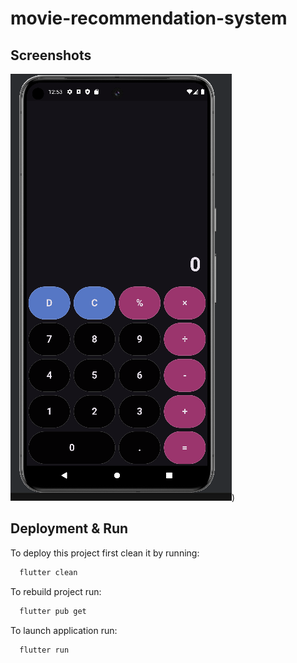 # movie-recommendation-system
## Screenshots

![App Screenshot](https://raw.githubusercontent.com/Zainab-44/prodigy_ad_01/main/calculator%20ss.PNG))


## Deployment & Run

To deploy this project first clean it by running:

```bash
  flutter clean
```

To rebuild project run:

```bash
  flutter pub get
```

To launch application run:

```bash
  flutter run
```
